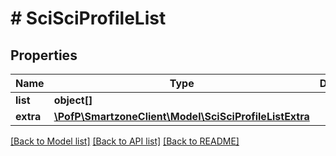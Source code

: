 # # SciSciProfileList

## Properties

Name | Type | Description | Notes
------------ | ------------- | ------------- | -------------
**list** | **object[]** |  | [optional]
**extra** | [**\PofP\SmartzoneClient\Model\SciSciProfileListExtra**](SciSciProfileListExtra.md) |  | [optional]

[[Back to Model list]](../../README.md#models) [[Back to API list]](../../README.md#endpoints) [[Back to README]](../../README.md)
